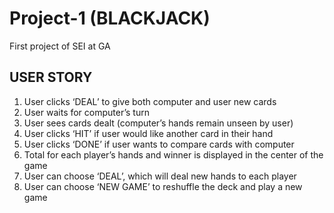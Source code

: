 # Project-1 (BLACKJACK)
First project of SEI at GA

## USER STORY
1. User clicks ‘DEAL’ to give both computer and user new cards
2. User waits for computer’s turn
3. User sees cards dealt (computer’s hands remain unseen by user)
4. User clicks ‘HIT’ if user would like another card in their hand
5. User clicks ‘DONE’ if user wants to compare cards with computer
6. Total for each player’s hands and winner is displayed in the center of the game
7. User can choose ‘DEAL’, which will deal new hands to each player
8. User can choose ‘NEW GAME’ to reshuffle the deck and play a new game
